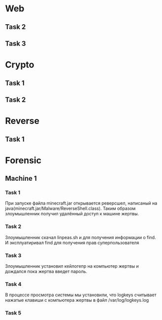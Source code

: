 # Web
## Task 2

## Task 3


# Crypto
## Task 1

## Task 2


# Reverse
## Task 1


# Forensic
## Machine 1
### Task 1
При запуске файла minecraft.jar открывается реверсшел, написаный на java(minecraft.jar/Malware/ReverseShell.class). Таким образом злоумышленник получил удалённый доступ к машине жертвы.

### Task 2 
Злоумышленник скачал linpeas.sh и для получения информации о find. И эксплуатиривал find для получения прав суперпользователя

### Task 3
Злоумышленник установил кейлогепр на компьютер жертвы и дождался пока жертва введет пароль.

### Task 4
В процессе просмотра системы мы установили, что logkeys считывает нажатые клавиши с компьютера жертвы в файл /var/log/logkeys.log

### Task 5


